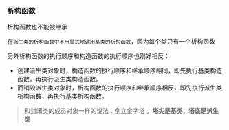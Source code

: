 ### 析构函数

析构函数也不能被继承

在`派生类的析构函数中不用显式地调用基类的析构函数`，因为每个类只有一个析构函数

另外析构函数的执行顺序和构造函数的执行顺序也刚好相反：

-   创建派生类对象时，构造函数的执行顺序和继承顺序相同，即先执行基类构造函数，再执行派生类构造函数。
-   而销毁派生类对象时，析构函数的执行顺序和继承顺序相反，即先执行派生类析构函数，再执行基类析构函数。

> 和封闭类的成员对象一样的说法：倒立金字塔 ，**塔尖是基类，塔底是派生类**
